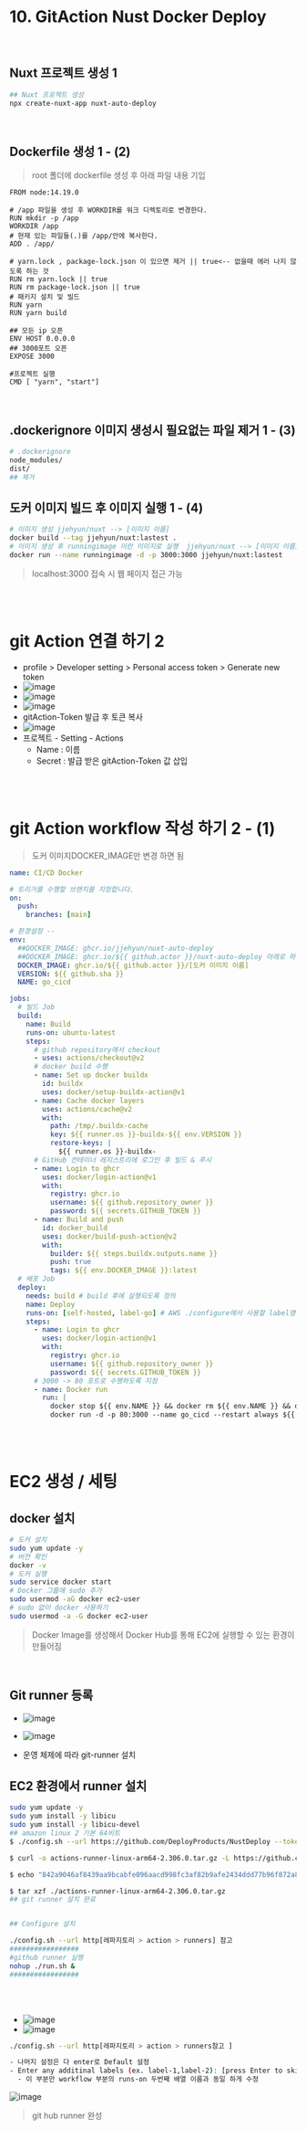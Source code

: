 # 10. GitAction Nust Docker Deploy

<br />

## Nuxt 프로젝트 생성 1

```bash
## Nuxt 프로젝트 생성
npx create-nuxt-app nuxt-auto-deploy
```

<br />

## Dockerfile 생성 1 - (2)

> root 폴더에 dockerfile 생성 후 아래 파일 내용 기입

```docker
FROM node:14.19.0

# /app 파일을 생성 후 WORKDIR를 워크 디렉토리로 변경한다.
RUN mkdir -p /app
WORKDIR /app
# 현재 있는 파일들(.)를 /app/안에 복사한다.
ADD . /app/

# yarn.lock , package-lock.json 이 있으면 제거 || true<-- 없을때 에러 나지 않도록 하는 것
RUN rm yarn.lock || true
RUN rm package-lock.json || true
# 패키지 설치 및 빌드
RUN yarn
RUN yarn build

## 모든 ip 오픈
ENV HOST 0.0.0.0
## 3000포트 오픈
EXPOSE 3000

#프로젝트 실행
CMD [ "yarn", "start"]
```

<br />

## .dockerignore 이미지 생성시 필요없는 파일 제거 1 - (3)

```bash
# .dockerignore
node_modules/
dist/
## 제거
```

## 도커 이미지 빌드 후 이미지 실행 1 - (4)

```bash
# 이미지 생성 jjehyun/nuxt --> [이미지 이름]
docker build --tag jjehyun/nuxt:lastest .
# 이미지 생성 후 runningimage 이란 이미지로 실행  jjehyun/nuxt --> [이미지 이름]
docker run --name runningimage -d -p 3000:3000 jjehyun/nuxt:lastest
```

> localhost:3000 접속 시 웹 페이지 접근 가능

<br />
<br />

# git Action 연결 하기 2

- profile > Developer setting > Personal access token > Generate new token
- ![image](../../image/d83.png)
- ![image](../../image/d84.png)
- ![image](../../image/d85.png)
- gitAction-Token 발급 후 토큰 복사
- ![image](../../image/d85.png)
- 프로젝트 - Setting - Actions
  - Name : 이름
  - Secret : 발급 받은 gitAction-Token 값 삽입

<br />
<br />

# git Action workflow 작성 하기 2 - (1)

> 도커 이미지DOCKER_IMAGE만 변경 하면 됨

```yml
name: CI/CD Docker

# 트리거를 수행할 브랜치를 지정합니다.
on:
  push:
    branches: [main]

# 환경설정 --
env:
  ##DOCKER_IMAGE: ghcr.io/jjehyun/nuxt-auto-deploy
  ##DOCKER_IMAGE: ghcr.io/${{ github.actor }}/nuxt-auto-deploy 아래로 하면 대문자를 포함 하기 때문에 에러 남
  DOCKER_IMAGE: ghcr.io/${{ github.actor }}/[도커 이미지 이름]
  VERSION: ${{ github.sha }}
  NAME: go_cicd

jobs:
  # 빌드 Job
  build:
    name: Build
    runs-on: ubuntu-latest
    steps:
      # github repository에서 checkout
      - uses: actions/checkout@v2
      # docker build 수행
      - name: Set up docker buildx
        id: buildx
        uses: docker/setup-buildx-action@v1
      - name: Cache docker layers
        uses: actions/cache@v2
        with:
          path: /tmp/.buildx-cache
          key: ${{ runner.os }}-buildx-${{ env.VERSION }}
          restore-keys: |
            ${{ runner.os }}-buildx-
      # GitHub 컨테이너 레지스트리에 로그인 후 빌드 & 푸시
      - name: Login to ghcr
        uses: docker/login-action@v1
        with:
          registry: ghcr.io
          username: ${{ github.repository_owner }}
          password: ${{ secrets.GITHUB_TOKEN }}
      - name: Build and push
        id: docker_build
        uses: docker/build-push-action@v2
        with:
          builder: ${{ steps.buildx.outputs.name }}
          push: true
          tags: ${{ env.DOCKER_IMAGE }}:latest
  # 배포 Job
  deploy:
    needs: build # build 후에 실행되도록 정의
    name: Deploy
    runs-on: [self-hosted, label-go] # AWS ./configure에서 사용할 label명
    steps:
      - name: Login to ghcr
        uses: docker/login-action@v1
        with:
          registry: ghcr.io
          username: ${{ github.repository_owner }}
          password: ${{ secrets.GITHUB_TOKEN }}
      # 3000 -> 80 포트로 수행하도록 지정
      - name: Docker run
        run: |
          docker stop ${{ env.NAME }} && docker rm ${{ env.NAME }} && docker rmi ${{ env.DOCKER_IMAGE }}:latest
          docker run -d -p 80:3000 --name go_cicd --restart always ${{ env.DOCKER_IMAGE }}:latest
```

<br />
<br />

# EC2 생성 / 세팅

## docker 설치

```bash
# 도커 설치
sudo yum update -y
# 버전 확인
docker -v
# 도커 실행
sudo service docker start
# Docker 그룹에 sudo 추가
sudo usermod -aG docker ec2-user
# sudo 없이 docker 사용하기
sudo usermod -a -G docker ec2-user
```

> Docker Image를 생성해서 Docker Hub를 통해 EC2에 실행할 수 있는 환경이 만들어짐

<br />

## Git runner 등록

- ![image](../../image/d87.png)

- ![image](../../image/d88.png)

- 운영 체제에 따라 git-runner 설치

## EC2 환경에서 runner 설치

```bash
sudo yum update -y
sudo yum install -y libicu
sudo yum install -y libicu-devel
## amazon linux 2 기본 64비트
$ ./config.sh --url https://github.com/DeployProducts/NustDeploy --token AURR3QHQFUPY3KSVBFEYKDDEV65DO

$ curl -o actions-runner-linux-arm64-2.306.0.tar.gz -L https://github.com/actions/runner/releases/download/v2.306.0/actions-runner-linux-arm64-2.306.0.tar.gz

$ echo "842a9046af8439aa9bcabfe096aacd998fc3af82b9afe2434ddd77b96f872a83  actions-runner-linux-arm64-2.306.0.tar.gz" | shasum -a 256 -c

$ tar xzf ./actions-runner-linux-arm64-2.306.0.tar.gz
## git runner 설치 완료


## Configure 설치

./config.sh --url http[레파지토리 > action > runners] 참고
#################
#github runner 실행
nohup ./run.sh &
#################
```

<br />
<br />

- ![image](../../image/d89.png)
- ![image](../../image/d90.png)

```bash
./config.sh --url http[레파지토리 > action > runners참고 ]

- 나머지 설정은 다 enter로 Default 설정
- Enter any additinal labels (ex. label-1,label-2): [press Enter to skip]:
  - 이 부분만 workflow 부분의 runs-on 두번째 배열 이름과 동일 하게 수정
```

![image](../../image/d91.png)

> git hub runner 완성
